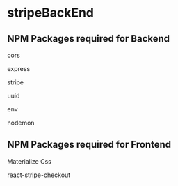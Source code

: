# stripeBackEnd
<h2>NPM Packages required for Backend</h2>
<p>cors</p>
<p>express</p>
<p>stripe</p>
<p>uuid</p>
<p>env</p>
<p>nodemon</p>

<h2>NPM Packages required for Frontend</h2>
<p>Materialize Css</p>
<p>react-stripe-checkout</p>
